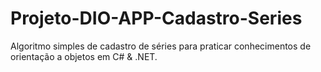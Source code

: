 # Projeto-DIO-APP-Cadastro-Series
Algoritmo simples de cadastro de séries para praticar conhecimentos de orientação a objetos em  C# &amp; .NET.
